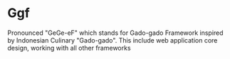 Ggf
===

Pronounced "GeGe-eF" which stands for Gado-gado Framework inspired by Indonesian Culinary "Gado-gado". This include web application core design, working with all other frameworks
